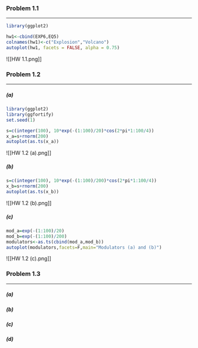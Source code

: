 ### Problem 1.1
---
```R
library(ggplot2)

hw1<-cbind(EXP6,EQ5)
colnames(hw1)<-c("Explosion","Volcano")
autoplot(hw1, facets = FALSE, alpha = 0.75)
```
![[HW 1.1.png]]

### Problem 1.2
---
##### (a)
```R
library(ggplot2)
library(ggfortify)
set.seed(1)

s=c(integer(100), 10*exp(-(1:100)/20)*cos(2*pi*1:100/4))
x_a=s+rnorm(200)
autoplot(as.ts(x_a))
```
![[HW 1.2 (a).png]]

##### (b)
```R
s=c(integer(100), 10*exp(-(1:100)/200)*cos(2*pi*1:100/4))
x_b=s+rnorm(200)
autoplot(as.ts(x_b))
```
![[HW 1.2 (b).png]]
##### (c)
```R
mod_a=exp(-(1:100)/20)
mod_b=exp(-(1:100)/200)
modulators<-as.ts(cbind(mod_a,mod_b))
autoplot(modulators,facets=F,main="Modulators (a) and (b)")
```
![[HW 1.2 (c).png]]
### Problem 1.3
---
##### (a)
##### (b)
##### (c)
##### (d)